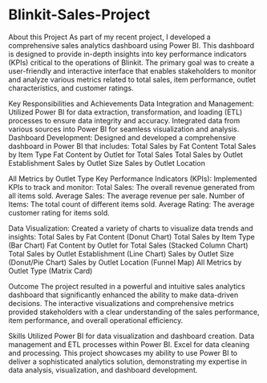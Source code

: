 # Blinkit-Sales-Project
About this Project
As part of my recent project, I developed a comprehensive sales analytics dashboard using Power BI. This dashboard is designed to provide in-depth insights into key performance indicators (KPIs) critical to the operations of Blinkit. The primary goal was to create a user-friendly and interactive interface that enables stakeholders to monitor and analyze various metrics related to total sales, item performance, outlet characteristics, and customer ratings.

Key Responsibilities and Achievements
Data Integration and Management:
Utilized Power BI for data extraction, transformation, and loading (ETL) processes to ensure data integrity and accuracy.
Integrated data from various sources into Power BI for seamless visualization and analysis.
Dashboard Development:
Designed and developed a comprehensive dashboard in Power BI that includes:
Total Sales by Fat Content
Total Sales by Item Type
Fat Content by Outlet for Total Sales
Total Sales by Outlet Establishment
Sales by Outlet Size
Sales by Outlet Location

All Metrics by Outlet Type
Key Performance Indicators (KPIs):
Implemented KPIs to track and monitor:
Total Sales: The overall revenue generated from all items sold.
Average Sales: The average revenue per sale.
Number of Items: The total count of different items sold.
Average Rating: The average customer rating for items sold.

Data Visualization:
Created a variety of charts to visualize data trends and insights:
Total Sales by Fat Content (Donut Chart)
Total Sales by Item Type (Bar Chart)
Fat Content by Outlet for Total Sales (Stacked Column Chart)
Total Sales by Outlet Establishment (Line Chart)
Sales by Outlet Size (Donut/Pie Chart)
Sales by Outlet Location (Funnel Map)
All Metrics by Outlet Type (Matrix Card)

Outcome
The project resulted in a powerful and intuitive sales analytics dashboard that significantly enhanced the ability to make data-driven decisions. The interactive visualizations and comprehensive metrics provided stakeholders with a clear understanding of the sales performance, item performance, and overall operational efficiency.

Skills Utilized
Power BI for data visualization and dashboard creation.
Data management and ETL processes within Power BI.
Excel for data cleaning and processing.
This project showcases my ability to use Power BI to deliver a sophisticated analytics solution, demonstrating my expertise in data analysis, visualization, and dashboard development.
